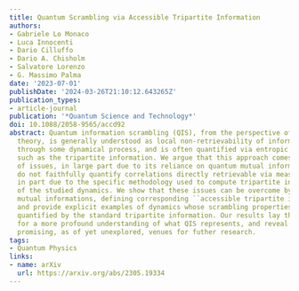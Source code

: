 ```yaml
---
title: Quantum Scrambling via Accessible Tripartite Information
authors:
- Gabriele Lo Monaco
- Luca Innocenti
- Dario Cilluffo
- Dario A. Chisholm
- Salvatore Lorenzo
- G. Massimo Palma
date: '2023-07-01'
publishDate: '2024-03-26T21:10:12.643265Z'
publication_types:
- article-journal
publication: '*Quantum Science and Technology*'
doi: 10.1088/2058-9565/accd92
abstract: Quantum information scrambling (QIS), from the perspective of quantum information
  theory, is generally understood as local non-retrievability of information evolved
  through some dynamical process, and is often quantified via entropic quantities
  such as the tripartite information. We argue that this approach comes with a number
  of issues, in large part due to its reliance on quantum mutual informations, which
  do not faithfully quantify correlations directly retrievable via measurements, and
  in part due to the specific methodology used to compute tripartite informations
  of the studied dynamics. We show that these issues can be overcome by using accessible
  mutual informations, defining corresponding ``accessible tripartite informations'',
  and provide explicit examples of dynamics whose scrambling properties are not properly
  quantified by the standard tripartite information. Our results lay the groundwork
  for a more profound understanding of what QIS represents, and reveal a number of
  promising, as of yet unexplored, venues for futher research.
tags:
- Quantum Physics
links:
- name: arXiv
  url: https://arxiv.org/abs/2305.19334
---
```

